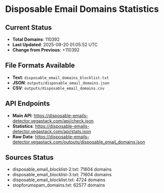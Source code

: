 # Disposable Email Domains Statistics

## Current Status
- **Total Domains**: 110392
- **Last Updated**: 2025-09-20 01:05:52 UTC
- **Change from Previous**: +110392

## File Formats Available
- **Text**: `disposable_email_domains_blocklist.txt`
- **JSON**: `outputs/disposable_email_domains.json`
- **CSV**: `outputs/disposable_email_domains.csv`

## API Endpoints
- **Main API**: https://disposable-emails-detector.vegastack.com/api/check.json
- **Statistics**: https://disposable-emails-detector.vegastack.com/api/stats.json
- **Raw Data**: https://disposable-emails-detector.vegastack.com/outputs/disposable_email_domains.json

## Sources Status
- disposable_email_blocklist-2.txt: 71604 domains
- disposable_email_blocklist-3.txt: 71604 domains
- disposable_email_blocklist.txt: 4724 domains
- stopforumspam_domains.txt: 62577 domains

